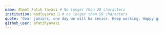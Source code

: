 ```yaml
---
name: Ahmet Fatih Yavasi # No longer than 28 characters
institution: Kodluyoruz 🚩 # no longer than 58 characters
quote: "Dear juniors, one day we will be senior. Keep working. Happy graduate 🎉🎉" # no longer than 100 characters, avoid using quotes(") to guarantee the format remains the same.
github_user: afatihyavasi
---
```


